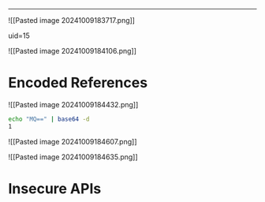 ___

![[Pasted image 20241009183717.png]]

uid=15 

![[Pasted image 20241009184106.png]]

# Encoded References

![[Pasted image 20241009184432.png]]

```bash
echo "MQ==" | base64 -d  
1
```

![[Pasted image 20241009184607.png]]

![[Pasted image 20241009184635.png]]

# Insecure APIs


